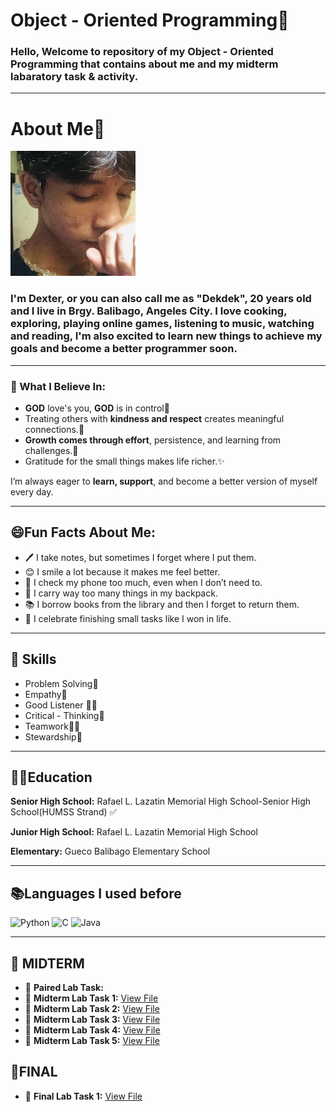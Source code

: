 # Object - Oriented Programming🎉
### Hello, Welcome to repository of my Object - Oriented Programming that contains about me and my midterm labaratory task & activity.

--- 
# About Me🙈
<p align="left">
  <img src="481980789_1845726369538766_4604718138116937140_n.jpg" width="200" Height="200"/>

### I'm Dexter, or you can also call me as "Dekdek", 20 years old and I live in Brgy. Balibago,  Angeles City.  I love cooking, exploring, playing online games, listening to music, watching and reading, I'm also excited to learn new things to achieve my goals and become a better programmer soon.

</p>   


---
### 🌱 What I Believe In:
- **GOD** love's you, **GOD** is in control🙏
- Treating others with **kindness and respect** creates meaningful connections.🤝  
- **Growth comes through effort**, persistence, and learning from challenges.🚀  
- Gratitude for the small things makes life richer.✨  

I’m always eager to **learn, support**, and become a better version of myself every day.

---
## 😄Fun Facts About Me:
- 🖊️ I take notes, but sometimes I forget where I put them.   
- 😊 I smile a lot because it makes me feel better.
- 📱 I check my phone too much, even when I don’t need to.
- 🎒 I carry way too many things in my backpack.
- 📚 I borrow books from the library and then I forget to return them.
- 🥳 I celebrate finishing small tasks like I won in life. 

---
## 📌 Skills
- Problem Solving🧠  
- Empathy🤗
- Good Listener 👂‍♂️   
- Critical - Thinking🔎
- Teamwork🤜🤛 
- Stewardship💫


---
## 👨‍🎓Education
**Senior High School:** Rafael L. Lazatin Memorial High School-Senior High School(HUMSS Strand) ✅  

**Junior High School:** Rafael L. Lazatin Memorial High School

**Elementary:** Gueco Balibago Elementary School

---

## 📚Languages I used before 
![Python](https://img.shields.io/badge/Python-3776AB.svg?style=for-the-badge&logo=python&logoColor=white)
![C](https://img.shields.io/badge/C-00599C.svg?style=for-the-badge&logo=c&logoColor=white)
![Java](https://img.shields.io/badge/Java-%23ED8B00.svg?style=for-the-badge&logo=openjdk&logoColor=white)

---
## 📝 MIDTERM

- 🧪 **Paired Lab Task:** 
- 🧪 **Midterm Lab Task 1:** [View File](https://drive.google.com/file/d/1XftQKxotqrKBoReYY3T-T9W1uEZFHDUe/view?usp=sharing)
- 🧪 **Midterm Lab Task 2:** [View File](MidTermLabTask2.pdf)
- 🧪 **Midterm Lab Task 3:** [View File](./MLabTask3.pdf)  
- 🧪 **Midterm Lab Task 4:** [View File](MtermLabTask4.pdf)
- 🧪 **Midterm Lab Task 5:** [View File](MtermTaskLab5.pdf)


## 📑FINAL
- 🧪 **Final Lab Task 1:** [View File](FinalLabTask1.pdf)
























